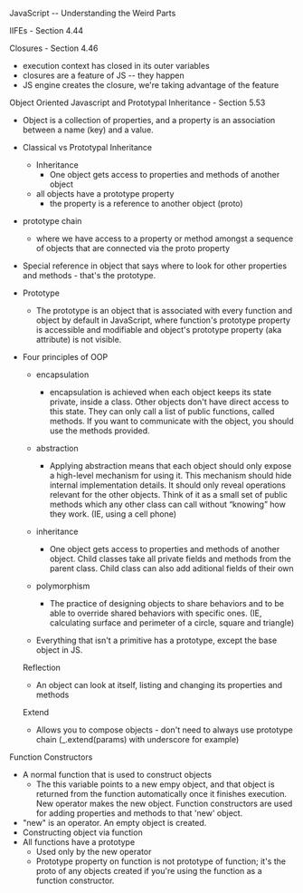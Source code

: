 JavaScript -- Understanding the Weird Parts

IIFEs - Section 4.44

Closures - Section 4.46

- execution context has closed in its outer variables
- closures are a feature of JS -- they happen 
- JS engine creates the closure, we're taking advantage of the feature

Object Oriented Javascript and Prototypal Inheritance - Section 5.53

- Object is a collection of properties, and a property is an association between a name (key) and a value.

- Classical vs Prototypal Inheritance
    - Inheritance
        - One object gets access to properties and methods of another object
    - all objects have a prototype property
        - the property is a reference to another object (proto)
- prototype chain
    - where we have access to a property or method amongst a sequence of objects that are connected via the proto property
- Special reference in object that says where to look for other properties and methods - that's the prototype.
- Prototype
    - The prototype is an object that is associated with every function and object by default in JavaScript, where function's prototype property is accessible and modifiable and object's prototype property (aka attribute) is not visible.
- Four principles of OOP
    - encapsulation
        - encapsulation is achieved when each object keeps its state private, inside a class. Other objects don't have direct access to this state. They can only call a list of public functions, called methods. If you want to communicate with the object, you should use the methods provided.
    - abstraction
        - Applying abstraction means that each object should only expose a high-level mechanism for using it. This mechanism should hide internal implementation details. It should only reveal operations relevant for the other objects. Think of it as a small set of public methods which any other class can call without “knowing” how they work. (IE, using a cell phone)
    - inheritance
        - One object gets access to properties and methods of another object. Child classes take all private fields and methods from the parent class. Child class can also add aditional fields of their own
    - polymorphism
        - The practice of designing objects to share behaviors and to be able to override shared behaviors with specific ones. (IE, calculating surface and perimeter of a circle, square and triangle)

    - Everything that isn't a primitive has a prototype, except the base object in JS.

    Reflection

    - An object can look at itself, listing and changing its properties and methods

    Extend

    - Allows you to compose objects - don't need to always use prototype chain (_.extend(params) with underscore for example)

Function Constructors

- A normal function that is used to construct objects
    - The this variable points to a new empy object, and that object is returned from the function automatically once it finishes execution. New operator makes the new object. Function constructors are used for adding properties and methods to that 'new' object.
- "new" is an operator. An empty object is created.
- Constructing object via function
- All functions have a prototype
    - Used only by the new operator
    - Prototype property on function is not prototype of function; it's the proto of any objects created if you're using the function as a function constructor.
